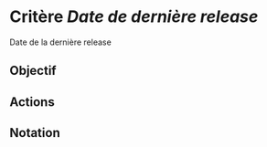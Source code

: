 # Critère *Date de dernière release*
Date de la dernière release

## Objectif


## Actions


## Notation
